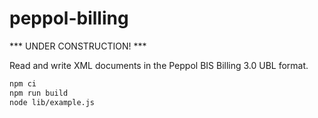 # peppol-billing

*** UNDER CONSTRUCTION! ***

Read and write XML documents in the Peppol BIS Billing 3.0 UBL format.

```sh
npm ci
npm run build
node lib/example.js
